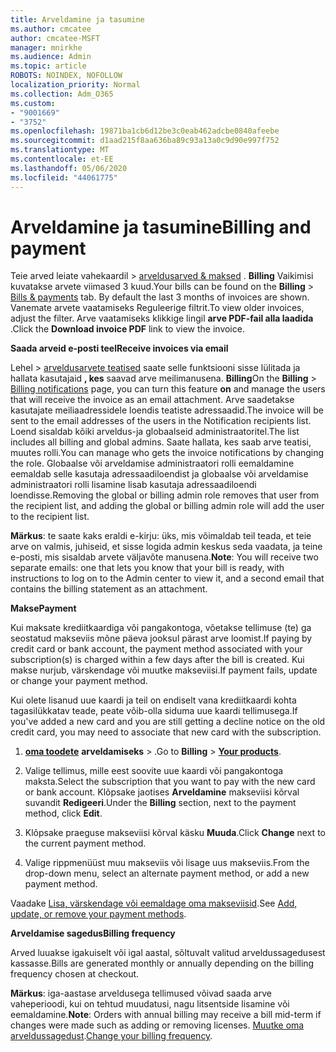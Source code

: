 ```yaml
---
title: Arveldamine ja tasumine
ms.author: cmcatee
author: cmcatee-MSFT
manager: mnirkhe
ms.audience: Admin
ms.topic: article
ROBOTS: NOINDEX, NOFOLLOW
localization_priority: Normal
ms.collection: Adm_O365
ms.custom:
- "9001669"
- "3752"
ms.openlocfilehash: 19871ba1cb6d12be3c0eab462adcbe0840afeebe
ms.sourcegitcommit: d1aad215f8aa636ba89c93a13a0c9d90e997f752
ms.translationtype: MT
ms.contentlocale: et-EE
ms.lasthandoff: 05/06/2020
ms.locfileid: "44061775"
---
```

# <a name="billing-and-payment"></a><span data-ttu-id="2c369-102">Arveldamine ja tasumine</span><span class="sxs-lookup"><span data-stu-id="2c369-102">Billing and payment</span></span>

<span data-ttu-id="2c369-103">Teie arved leiate vahekaardil > [arveldusarved & maksed](https://go.microsoft.com/fwlink/p/?linkid=848039) . **Billing**  Vaikimisi kuvatakse arvete viimased 3 kuud.</span><span class="sxs-lookup"><span data-stu-id="2c369-103">Your bills can be found on the **Billing** > [Bills & payments](https://go.microsoft.com/fwlink/p/?linkid=848039) tab.  By default the last 3 months of invoices are shown.</span></span>  <span data-ttu-id="2c369-104">Vanemate arvete vaatamiseks Reguleerige filtrit.</span><span class="sxs-lookup"><span data-stu-id="2c369-104">To view older invoices, adjust the filter.</span></span>  <span data-ttu-id="2c369-105">Arve vaatamiseks klikkige lingil **arve PDF-fail alla laadida** .</span><span class="sxs-lookup"><span data-stu-id="2c369-105">Click the **Download invoice PDF** link to view the invoice.</span></span>

<span data-ttu-id="2c369-106">**Saada arveid e-posti teel**</span><span class="sxs-lookup"><span data-stu-id="2c369-106">**Receive invoices via email**</span></span>

<span data-ttu-id="2c369-107">Lehel > [arveldusarvete teatised](https://go.microsoft.com/fwlink/p/?linkid=853212) saate selle funktsiooni sisse lülitada ja hallata kasutajaid **, kes** saavad arve meilimanusena. **Billing**</span><span class="sxs-lookup"><span data-stu-id="2c369-107">On the **Billing** > [Billing notifications](https://go.microsoft.com/fwlink/p/?linkid=853212) page, you can turn this feature **on** and manage the users that will receive the invoice as an email attachment.</span></span> <span data-ttu-id="2c369-108">Arve saadetakse kasutajate meiliaadressidele loendis teatiste adressaadid.</span><span class="sxs-lookup"><span data-stu-id="2c369-108">The invoice will be sent to the email addresses of the users in the Notification recipients list.</span></span> <span data-ttu-id="2c369-109">Loend sisaldab kõiki arveldus-ja globaalseid administraatoritel.</span><span class="sxs-lookup"><span data-stu-id="2c369-109">The list includes all billing and global admins.</span></span>  <span data-ttu-id="2c369-110">Saate hallata, kes saab arve teatisi, muutes rolli.</span><span class="sxs-lookup"><span data-stu-id="2c369-110">You can manage who gets the invoice notifications by changing the role.</span></span>  <span data-ttu-id="2c369-111">Globaalse või arveldamise administraatori rolli eemaldamine eemaldab selle kasutaja adressaadiloendist ja globaalse või arveldamise administraatori rolli lisamine lisab kasutaja adressaadiloendi loendisse.</span><span class="sxs-lookup"><span data-stu-id="2c369-111">Removing the global or billing admin role removes that user from the recipient list, and adding the global or billing admin role will add the user to the recipient list.</span></span>

<span data-ttu-id="2c369-112">**Märkus**: te saate kaks eraldi e-kirju: üks, mis võimaldab teil teada, et teie arve on valmis, juhiseid, et sisse logida admin keskus seda vaadata, ja teine e-posti, mis sisaldab arvete väljavõte manusena.</span><span class="sxs-lookup"><span data-stu-id="2c369-112">**Note**: You will receive two separate emails: one that lets you know that your bill is ready, with instructions to log on to the Admin center to view it, and a second email that contains the billing statement as an attachment.</span></span>

<span data-ttu-id="2c369-113">**Makse**</span><span class="sxs-lookup"><span data-stu-id="2c369-113">**Payment**</span></span>

<span data-ttu-id="2c369-114">Kui maksate krediitkaardiga või pangakontoga, võetakse tellimuse (te) ga seostatud makseviis mõne päeva jooksul pärast arve loomist.</span><span class="sxs-lookup"><span data-stu-id="2c369-114">If paying by credit card or bank account, the payment method associated with your subscription(s) is charged within a few days after the bill is created.</span></span>  <span data-ttu-id="2c369-115">Kui makse nurjub, värskendage või muutke makseviisi.</span><span class="sxs-lookup"><span data-stu-id="2c369-115">If payment fails, update or change your payment method.</span></span> 

<span data-ttu-id="2c369-116">Kui olete lisanud uue kaardi ja teil on endiselt vana krediitkaardi kohta tagasilükkatav teade, peate võib-olla siduma uue kaardi tellimusega.</span><span class="sxs-lookup"><span data-stu-id="2c369-116">If you've added a new card and you are still getting a decline notice on the old credit card, you may need to associate that new card with the subscription.</span></span>

1. <span data-ttu-id="2c369-117">**[oma toodete](https://go.microsoft.com/fwlink/p/?linkid=842054)** **arveldamiseks** > .</span><span class="sxs-lookup"><span data-stu-id="2c369-117">Go to **Billing** > **[Your products](https://go.microsoft.com/fwlink/p/?linkid=842054)**.</span></span>

2. <span data-ttu-id="2c369-118">Valige tellimus, mille eest soovite uue kaardi või pangakontoga maksta.</span><span class="sxs-lookup"><span data-stu-id="2c369-118">Select the subscription that you want to pay with the new card or bank account.</span></span> <span data-ttu-id="2c369-119">Klõpsake jaotises **Arveldamine** makseviisi kõrval suvandit **Redigeeri**.</span><span class="sxs-lookup"><span data-stu-id="2c369-119">Under the **Billing** section, next to the payment method, click **Edit**.</span></span>

3. <span data-ttu-id="2c369-120">Klõpsake praeguse makseviisi kõrval käsku **Muuda**.</span><span class="sxs-lookup"><span data-stu-id="2c369-120">Click **Change** next to the current payment method.</span></span>

4. <span data-ttu-id="2c369-121">Valige rippmenüüst muu makseviis või lisage uus makseviis.</span><span class="sxs-lookup"><span data-stu-id="2c369-121">From the drop-down menu, select an alternate payment method, or add a new payment method.</span></span>

<span data-ttu-id="2c369-122">Vaadake [Lisa, värskendage või eemaldage oma makseviisid](https://go.microsoft.com/fwlink/?linkid=2118133).</span><span class="sxs-lookup"><span data-stu-id="2c369-122">See [Add, update, or remove your payment methods](https://go.microsoft.com/fwlink/?linkid=2118133).</span></span>

<span data-ttu-id="2c369-123">**Arveldamise sagedus**</span><span class="sxs-lookup"><span data-stu-id="2c369-123">**Billing frequency**</span></span>

<span data-ttu-id="2c369-124">Arved luuakse igakuiselt või igal aastal, sõltuvalt valitud arveldussagedusest kassasse.</span><span class="sxs-lookup"><span data-stu-id="2c369-124">Bills are generated monthly or annually depending on the billing frequency chosen at checkout.</span></span>  

<span data-ttu-id="2c369-125">**Märkus**: iga-aastase arveldusega tellimused võivad saada arve vaheperioodi, kui on tehtud muudatusi, nagu litsentside lisamine või eemaldamine.</span><span class="sxs-lookup"><span data-stu-id="2c369-125">**Note**: Orders with annual billing may receive a bill mid-term if changes were made such as adding or removing licenses.</span></span>  <span data-ttu-id="2c369-126">[Muutke oma arveldussagedust](https://go.microsoft.com/fwlink/?linkid=2119148).</span><span class="sxs-lookup"><span data-stu-id="2c369-126">[Change your billing frequency](https://go.microsoft.com/fwlink/?linkid=2119148).</span></span>
